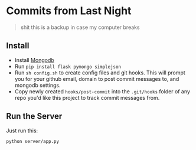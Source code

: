 # Commits from Last Night
> shit this is a backup in case my computer breaks


## Install

- Install [Mongodb](http://docs.mongodb.org/manual/installation/)
- Run `pip install flask pymongo simplejson`
- Run `sh config.sh` to create config files and git hooks. This will prompt you for your github email, domain to post commit messages to, and mongodb settings.
- Copy newly created `hooks/post-commit` into the `.git/hooks` folder of any repo you'd like this project to track commit messages from.


## Run the Server

Just run this:

```
python server/app.py
```
